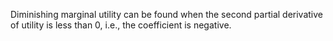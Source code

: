 Diminishing marginal utility can be found when the second partial derivative of utility is less than 0, i.e., the coefficient is negative.